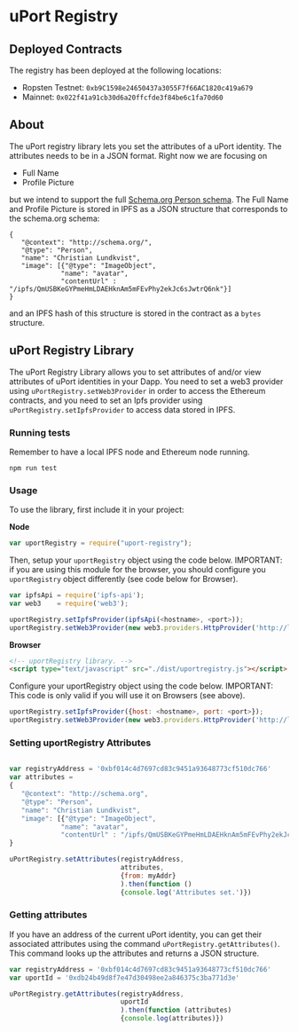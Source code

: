 # uPort Registry

## Deployed Contracts

The registry has been deployed at the following locations:

- Ropsten Testnet: `0xb9C1598e24650437a3055F7f66AC1820c419a679`
- Mainnet: `0x022f41a91cb30d6a20ffcfde3f84be6c1fa70d60`

## About

The uPort registry library lets you set the attributes of a uPort identity. The attributes needs to be in a JSON format. Right now we are focusing on

* Full Name
* Profile Picture

but we intend to support the full [Schema.org Person schema](http://schema.org/Person). The Full Name and Profile Picture is stored in IPFS as a JSON structure that corresponds to the schema.org schema:

```
{
   "@context": "http://schema.org/",
   "@type": "Person",
   "name": "Christian Lundkvist",
   "image": [{"@type": "ImageObject",
             "name": "avatar",
             "contentUrl" : "/ipfs/QmUSBKeGYPmeHmLDAEHknAm5mFEvPhy2ekJc6sJwtrQ6nk"}]
}
```

and an IPFS hash of this structure is stored in the contract as a `bytes` structure.

## uPort Registry Library

The uPort Registry Library allows you to set attributes of and/or view attributes of uPort identities in your Dapp. You need to set a web3 provider using `uPortRegistry.setWeb3Provider` in order to access the Ethereum contracts, and you need to set an Ipfs provider using `uPortRegistry.setIpfsProvider` to access data stored in IPFS.

### Running tests

Remember to have a local IPFS node and Ethereum node running.

```
npm run test
```

### Usage

To use the library, first include it in your project:

**Node** 


```javascript
var uportRegistry = require("uport-registry");
```

Then, setup your `uportRegistry` object using the code
below. IMPORTANT: if you are using this module for the browser, you
should configure you `uportRegistry` object differently (see code
below for Browser).

```javascript
var ipfsApi = require('ipfs-api');
var web3    = require('web3');

uportRegistry.setIpfsProvider(ipfsApi(<hostname>, <port>));
uportRegistry.setWeb3Provider(new web3.providers.HttpProvider('http://localhost:8545'));
```

**Browser**

```html
<!-- uportRegistry library. -->
<script type="text/javascript" src="./dist/uportregistry.js"></script>
```

Configure your uportRegistry object using the code below. IMPORTANT:
This code is only valid if you will use it on Browsers (see above).

```javascript
uportRegistry.setIpfsProvider({host: <hostname>, port: <port>});
uportRegistry.setWeb3Provider(new web3.providers.HttpProvider('http://localhost:8545'));
```

### Setting uportRegistry Attributes

```javascript

var registryAddress = '0xbf014c4d7697cd83c9451a93648773cf510dc766'
var attributes =
{
   "@context": "http://schema.org",
   "@type": "Person",
   "name": "Christian Lundkvist",
   "image": [{"@type": "ImageObject",
             "name": "avatar",
             "contentUrl" : "/ipfs/QmUSBKeGYPmeHmLDAEHknAm5mFEvPhy2ekJc6sJwtrQ6nk"}]
}

uPortRegistry.setAttributes(registryAddress,
                            attributes,
                            {from: myAddr}
                            ).then(function ()
                            {console.log('Attributes set.')})
```

### Getting attributes

If you have an address of the current uPort identity, you can get their associated attributes using the command `uPortRegistry.getAttributes()`. This command looks up the attributes and returns a JSON structure.

```javascript
var registryAddress = '0xbf014c4d7697cd83c9451a93648773cf510dc766'
var uportId = '0xdb24b49d8f7e47d30498ee2a846375c3ba771d3e'

uPortRegistry.getAttributes(registryAddress,
                            uportId
                            ).then(function (attributes)
                            {console.log(attributes)})
```
